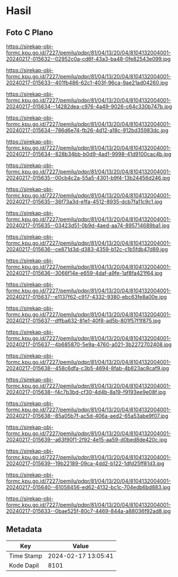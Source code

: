 # Hasil

## Foto C Plano

https://sirekap-obj-formc.kpu.go.id/7227/pemilu/pdpr/81/04/13/20/04/8104132004001-20240217-015632--02952c0a-cd6f-43a3-ba48-0fe82543e099.jpg

https://sirekap-obj-formc.kpu.go.id/7227/pemilu/pdpr/81/04/13/20/04/8104132004001-20240217-015633--401fb486-62c1-403f-96ca-9ae21ad04260.jpg

https://sirekap-obj-formc.kpu.go.id/7227/pemilu/pdpr/81/04/13/20/04/8104132004001-20240217-015634--14282dea-c976-4a49-9026-c64c330b747b.jpg

https://sirekap-obj-formc.kpu.go.id/7227/pemilu/pdpr/81/04/13/20/04/8104132004001-20240217-015634--786d6e74-fb26-4d12-a18c-912bd35983dc.jpg

https://sirekap-obj-formc.kpu.go.id/7227/pemilu/pdpr/81/04/13/20/04/8104132004001-20240217-015634--828b34bb-b0d9-4ad1-9998-41d9100cac4b.jpg

https://sirekap-obj-formc.kpu.go.id/7227/pemilu/pdpr/81/04/13/20/04/8104132004001-20240217-015635--00cb4c2a-55a5-4301-b9f4-13b24456d246.jpg

https://sirekap-obj-formc.kpu.go.id/7227/pemilu/pdpr/81/04/13/20/04/8104132004001-20240217-015635--36f73a3d-e1fa-4512-8935-dcb7fa11c9c1.jpg

https://sirekap-obj-formc.kpu.go.id/7227/pemilu/pdpr/81/04/13/20/04/8104132004001-20240217-015635--03423d51-0b9d-4aed-aa74-895714689ba1.jpg

https://sirekap-obj-formc.kpu.go.id/7227/pemilu/pdpr/81/04/13/20/04/8104132004001-20240217-015636--ce871d3d-d383-4359-b12c-c1b5fdb47d89.jpg

https://sirekap-obj-formc.kpu.go.id/7227/pemilu/pdpr/81/04/13/20/04/8104132004001-20240217-015636--3066f14e-e659-4daf-a9fe-1af8fa421f64.jpg

https://sirekap-obj-formc.kpu.go.id/7227/pemilu/pdpr/81/04/13/20/04/8104132004001-20240217-015637--e1137f62-c917-4332-9380-ebc63fe8a00e.jpg

https://sirekap-obj-formc.kpu.go.id/7227/pemilu/pdpr/81/04/13/20/04/8104132004001-20240217-015637--dffba632-81e1-40f8-ad5b-801f57f1f875.jpg

https://sirekap-obj-formc.kpu.go.id/7227/pemilu/pdpr/81/04/13/20/04/8104132004001-20240217-015637--4b685870-5e9a-4760-a021-3b2272702408.jpg

https://sirekap-obj-formc.kpu.go.id/7227/pemilu/pdpr/81/04/13/20/04/8104132004001-20240217-015638--458c6dfa-c3b5-4694-8fab-4b823ac8caf9.jpg

https://sirekap-obj-formc.kpu.go.id/7227/pemilu/pdpr/81/04/13/20/04/8104132004001-20240217-015638--f4c7b3bd-cf30-4d4b-8a19-f9193ee9e08f.jpg

https://sirekap-obj-formc.kpu.go.id/7227/pemilu/pdpr/81/04/13/20/04/8104132004001-20240217-015638--85a05b7f-ac5d-406a-aed2-65a53abe9f07.jpg

https://sirekap-obj-formc.kpu.go.id/7227/pemilu/pdpr/81/04/13/20/04/8104132004001-20240217-015639--a63f90f1-2f92-4e15-aa59-d0bed8de420c.jpg

https://sirekap-obj-formc.kpu.go.id/7227/pemilu/pdpr/81/04/13/20/04/8104132004001-20240217-015639--19b22189-09ca-4dd2-b122-1dfd25ff81d3.jpg

https://sirekap-obj-formc.kpu.go.id/7227/pemilu/pdpr/81/04/13/20/04/8104132004001-20240217-015640--61058456-ed62-4132-bc1c-704edb6bd883.jpg

https://sirekap-obj-formc.kpu.go.id/7227/pemilu/pdpr/81/04/13/20/04/8104132004001-20240217-015633--0bae525f-80c7-4469-844a-a88036f92ad8.jpg


## Metadata

| Key        | Value               |
| ---------- | ------------------- |
| Time Stamp | 2024-02-17 13:05:41 |
| Kode Dapil | 8101                |



